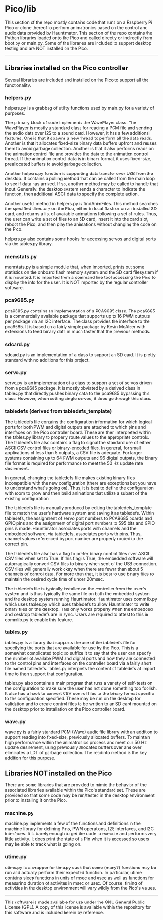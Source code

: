 <!-- john Tue Apr  2 07:11:17 AM PDT 2024 -->
<!-- This software is made available for use under the GNU General Public License (GPL). -->
<!-- A copy of this license is available within the repository for this software and is -->
<!-- included herein by reference. -->


# Pico/lib

This section of the repo mostly contains code that runs on a Raspberry Pi Pico
or clone thereof to perform animatronics based on the control and audio
data provided by Hauntimator.  This section of the repo contains the Python
libraries loaded onto the Pico and called directly or indirectly from boot.py
or main.py.  Some of the libraries are included to support desktop testing
and are NOT installed on the Pico.

***

## Libraries installed on the Pico controller

Several libraries are included and installed on the Pico to support all the functionality. 

### helpers.py

helpers.py is a grabbag of utility functions used by main.py for a variety of purposes.

The primary block of code implements the WavePlayer class.  The WavePlayer is mostly a
standard class for reading a PCM file and sending the audio data over I2S to a sound card.
However, it has a few additional features.  One is that it spawns a new thread to perform
all the data reads.  Another is that it allocates fixed-size binary data
buffers upfront and reuses them to avoid garbage collection.  Another is that it also
performs reads on the animation control file and provides the data to the animation
control thread.  If the animation control data is in binary format, it uses fixed-size,
preallocated buffers to avoid garbage collection.

Another helpers.py function is supporting data transfer over USB from the desktop.  It
contains a polling method that can be called from the main loop to see if data has
arrived.  If so, another method may be called to handle that input.  Generally, the desktop
system sends a character to indicate the function, then additional ASCII data to specify
the complete action.

Another useful method in helpers.py is findAnimFiles.  This method searches the specified
directory on the Pico, either in local flash or on an installed SD card, and returns a
list of available animations following a set of rules.  Thus, the user can write a set of
files to an SD card, insert it into the card slot, reboot the Pico, and then play the
animations without changing the code on the Pico.

helpers.py also contains some hooks for accessing servos and digital ports via the tables.py
library.

### memstats.py

memstats.py is a simple module that, when imported, prints out some statistics on the
onboard flash memory system and the SD card filesystem if it is mounted.  It is imported
from a command line tool accessing the Pico to display the info for the user.  It is NOT
imported by the regular controller software.

### pca9685.py

pca9685.py contains an implementation of a PCA9685 class.  The pca9685 is a commercially
available package
that supports up to 16 PWM outputs per package via an I2C interface.  The class provides
the interface to the pca9685.  It is based on a fairly simple package by Kevin McAleer
with extensions to feed binary data in much faster that the previous methods.

### sdcard.py

sdcard.py is an implementation of a class to support an SD card.  It is pretty standard
with no additions for this project.

### servo.py

servo.py is an implementation of a class to support a set of servos driven from a pca9685
package.  It is mostly obviated by a derived class in tables.py that directly pushes
binary data to the pca9685 bypassing this class.  However, when setting single servos,
it does go through this class.

### tabledefs (derived from tabledefs_template)

The tabledefs file contains the configuration information for which logical ports for
both PWM and digital outputs are attached to which pins and interfaces on the Pico
controller board.  These are then interpreted within the tables.py library to properly
route values to the appropriate controls.  The tabledefs file also contains a flag to
signal the standard use of either ASCII CSV control files or binary-encoded files.  In
general, for small applications of less than 5 outputs, a CSV file is adequate.  For
larger systems containing up to 64 PWM outputs and 96 digital outputs, the binary file
format is required for performance to meet the 50 Hz update rate desirement.

In general, changing the tabledefs file makes existing binary files incompatible with
the new configuration (there are exceptions but you have to understand what's going on).
Thus, it is best to define the configuration with room to grow and then build animations
that utilize a subset of the existing configuration.

The tabledefs file is manually produced by editing the tabledefs_template file to match
the user's hardware system and saving it as tabledefs.  Within tabledefs, the assignment
of servo port numbers to PCA9685 boards and GPIO pins and the assignment of digital
port numbers to 595 bits and GPIO pins is made.  Hauntimator associates ports with
channels and the embedded software, via tabledefs, associates ports with pins.  Thus,
channel values referenced by port number are properly routed to the correct pin.

The tabledefs file also has a flag to prefer binary control files over ASCII CSV files
when set to True.  If this flag is True, the embedded software will automagically convert
CSV files to binary when sent of the USB connection.  CSV files will generally work
okay when there are fewer than about 5 channels of control data.  For more than that,
it is best to use binary files to maintain the desired cycle time of under 20msec.

The tabledefs file is typically installed on the controller from the user's system and
is thus typically the same file on both the embedded system and the desktop system
running Hauntimator.  Hauntimator uses commlib.py which uses tables.py which uses
tabledefs to allow Hauntimator to write binary files on the desktop.  This only works
properly when the embedded and desktop tabledefs are in sync.  Users are required to
attest to this in commlib.py to enable this feature.

### tables.py

tables.py is a library that supports the use of the tabledefs file for specifying the
ports that are available for use by the Pico.  This is a somewhat complicated topic
so suffice it to say that the user can specify the number of availabe PWM and digital
ports and how they are connected to the control pins and interfaces on the controller
board via a fairly short file named tabledefs.  tables.py interprets the content of
tabledefs at import time to then support that configuration.

tables.py also contains a main program that runs a variety of self-tests on the
configuration to make sure the user has not done something too foolish.  It also has
a hook to convert CSV control files to the binary format specific to the configuration
specified.  These may be run on the desktop for validation and to create control files
to be written to an SD card mounted on the desktop prior to installation on the Pico
controller board.

### wave.py

wave.py is a fairly standard PCM (Wave) audio file library with an addition to support
reading into fixed-size, previously allocated buffers.  To maintain high performance
within the animatronics process and meet our 50 Hz update desirement, using previously
allocated buffers over and over eliminates a LOT of garbage collection.  The readinto
method is the key addition for this purpose.

## Libraries NOT installed on the Pico

There are some libraries that are provided to mimic the behavior of the associated
libraries available within the Pico's standard set.  These are provided so that some
code may be run/tested in the desktop environment prior to installing it on the Pico.

### machine.py

machine.py implements a few of the functions and definitions in the machine library
for defining Pins, PWM operations, I2S interfaces, and I2C interfaces.  It is barely
enough to get the code to execute and performs very little activity.  It does print
the state of a Pin when it is accessed so users may be able to track what is going on.

### utime.py

utime.py is a wrapper for time.py such that some (many?) functions may be run and
actually perform their expected function.  In particular, utime contains sleep functions
in units of msec and usec as well as functions for measuring duration of activites in
msec or usec.  Of course, timing of activities in the desktop environment will vary
wildly from the Pico's values.

***

This software is made available for use under the GNU General Public License (GPL).
A copy of this license is available within the repository for this software and is
included herein by reference.

